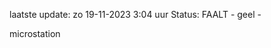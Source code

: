 laatste update: 
zo 19-11-2023  3:04   uur 
Status: FAALT - geel - 
<div class="service Y">microstation</div>